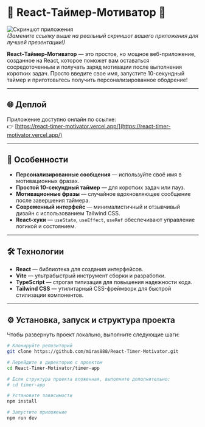 # 🚀 React-Таймер-Мотиватор 🚀

![Скриншот приложения](https://example.com/screenshot.png)  
*(Замените ссылку выше на реальный скриншот вашего приложения для лучшей презентации!)*

**React-Таймер-Мотиватор** — это простое, но мощное веб-приложение, созданное на React, которое поможет вам оставаться сосредоточенным и получать заряд мотивации после выполнения коротких задач. Просто введите свое имя, запустите 10-секундный таймер и приготовьтесь получить персонализированное ободрение!

---

## 🌐 Деплой

Приложение доступно онлайн по ссылке:  
👉 [https://react-timer-motivator.vercel.app/](https://react-timer-motivator.vercel.app/)

---

## 🌟 Особенности

- **Персонализированные сообщения** — используйте своё имя в мотивационных фразах.
- **Простой 10-секундный таймер** — для коротких задач или пауз.
- **Мотивационные фразы** — случайное вдохновляющее сообщение после завершения таймера.
- **Современный интерфейс** — минималистичный и отзывчивый дизайн с использованием Tailwind CSS.
- **React-хуки** — `useState`, `useEffect`, `useRef` обеспечивают управление логикой и состоянием.

---

## 🛠️ Технологии

- **React** — библиотека для создания интерфейсов.
- **Vite** — ультрабыстрый инструмент сборки и разработки.
- **TypeScript** — строгая типизация для повышения надежности кода.
- **Tailwind CSS** — утилитарный CSS-фреймворк для быстрой стилизации компонентов.

---

## ⚙️ Установка, запуск и структура проекта

Чтобы развернуть проект локально, выполните следующие шаги:

```bash
# Клонируйте репозиторий
git clone https://github.com/miras888/React-Timer-Motivator.git

# Перейдите в директорию с проектом
cd React-Timer-Motivator/timer-app

# Если структура проекта вложенная, выполните дополнительно:
# cd timer-app

# Установите зависимости
npm install

# Запустите приложение
npm run dev

